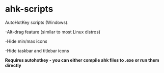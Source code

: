 # ahk-scripts
AutoHotKey scripts (Windows).

-Alt-drag feature (similar to most Linux distros)

-Hide min/max icons

-Hide taskbar and titlebar icons

**Requires autohotkey - you can either compile ahk files to .exe or run them directly**
